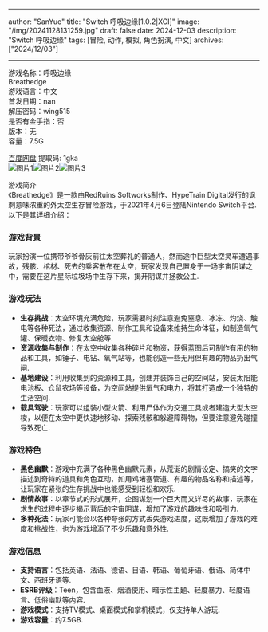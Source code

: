 
---
author: "SanYue"
title: "Switch 呼吸边缘[1.0.2|XCI]"
image: "/img/20241128131259.jpg"
draft: false
date: 2024-12-03
description: "Switch 呼吸边缘"
tags: [冒险, 动作, 模拟, 角色扮演, 中文]
archives: ["2024/12/03"]

---

游戏名称：呼吸边缘   
Breathedge    
游戏语言：中文  
首发日期：nan  
解压密码：wing515  
是否有金手指：否  
版本：无   
容量：7.5G

[百度网盘](https://pan.baidu.com/s/1v8uZD5R8r3p7DyjOpsDLrg) 提取码: 1gka  
![图片1](/img/5887b7.jpg)![图片2](/img/92a392.jpg)![图片3](/img/8253e5.jpg)  

游戏简介  
《Breathedge》是一款由RedRuins Softworks制作、HypeTrain Digital发行的讽刺意味浓重的外太空生存冒险游戏，于2021年4月6日登陆Nintendo Switch平台.以下是其详细介绍：

### 游戏背景
玩家扮演一位携带爷爷骨灰前往太空葬礼的普通人，然而途中巨型太空灵车遭遇事故，残骸、棺材、死去的乘客散布在太空，玩家发现自己置身于一场宇宙阴谋之中，需要在这片星际垃圾场中生存下来，揭开阴谋并拯救公主.

### 游戏玩法
- **生存挑战**：太空环境充满危险，玩家需要时刻注意避免窒息、冰冻、灼烧、触电等各种死法，通过收集资源、制作工具和设备来维持生命体征，如制造氧气罐、保暖衣物、修复太空舱等.
- **资源收集与制作**：在太空中收集各种碎片和物资，获得蓝图后可制作有用的物品和工具，如锤子、电钻、氧气站等，也能创造一些无用但有趣的物品扔出气闸.
- **基地建设**：利用收集到的资源和工具，创建并装饰自己的空间站，安装太阳能电池板、仓鼠农场等设备，为空间站提供氧气和电力，将其打造成一个独特的生活空间.
- **载具驾驶**：玩家可以组装小型火箭、利用尸体作为交通工具或者建造大型太空梭，以便在太空中更快速地移动、探索残骸和躲避障碍物，但要注意避免碰撞导致死亡.

### 游戏特色
- **黑色幽默**：游戏中充满了各种黑色幽默元素，从荒诞的剧情设定、搞笑的文字描述到奇特的道具和角色互动，如用鸡堵塞管道、有趣的物品名称和描述等，让玩家在紧张的生存挑战中也能感受到轻松和欢乐.
- **剧情故事**：以章节式的形式展开，企图谋划一个巨大而又详尽的故事，玩家在求生的过程中逐步揭示背后的宇宙阴谋，增加了游戏的趣味性和吸引力.
- **多种死法**：玩家可能会以各种夸张的方式丢失游戏进度，这既增加了游戏的难度和挑战性，也为游戏增添了不少乐趣和意外性.

### 游戏信息
- **支持语言**：包括英语、法语、德语、日语、韩语、葡萄牙语、俄语、简体中文、西班牙语等.
- **ESRB评级**：Teen，包含血液、烟酒使用、暗示性主题、轻度暴力、轻度语言、低俗幽默等内容.
- **游戏模式**：支持TV模式、桌面模式和掌机模式，仅支持单人游玩.
- **游戏容量**：约7.5GB.
 
